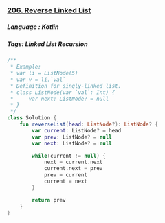 ### [206. Reverse Linked List](https://leetcode.com/problems/reverse-linked-list/?envType=study-plan&id=level-1)

##### Language : Kotlin

##### Tags: Linked List Recursion

```kotlin
/**
 * Example:
 * var li = ListNode(5)
 * var v = li.`val`
 * Definition for singly-linked list.
 * class ListNode(var `val`: Int) {
 *     var next: ListNode? = null
 * }
 */
class Solution {
    fun reverseList(head: ListNode?): ListNode? {
        var current: ListNode? = head
        var prev: ListNode? = null
        var next: ListNode? = null

        while(current != null) {
            next = current.next
            current.next = prev
            prev = current
            current = next
        }

        return prev
    }
}
```

